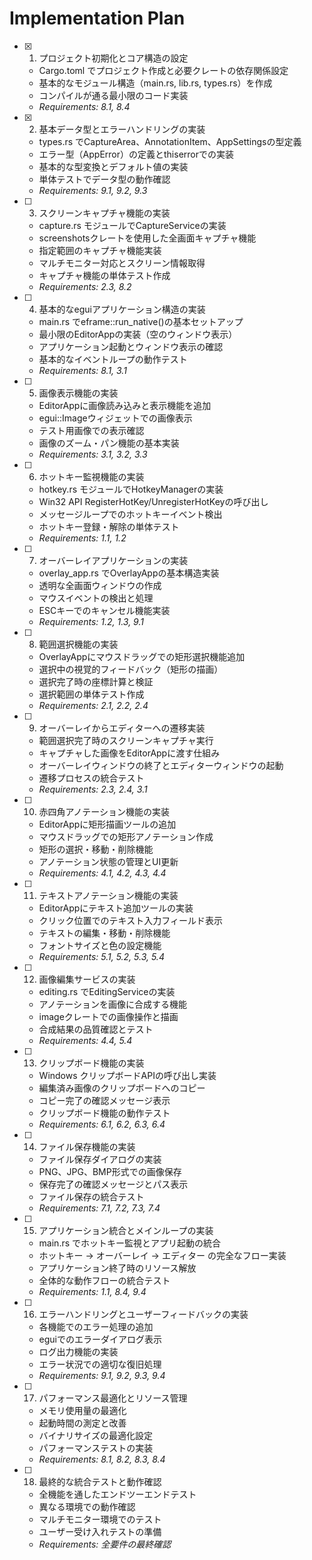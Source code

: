 # Implementation Plan

- [x] 1. プロジェクト初期化とコア構造の設定





  - Cargo.toml でプロジェクト作成と必要クレートの依存関係設定
  - 基本的なモジュール構造（main.rs, lib.rs, types.rs）を作成
  - コンパイルが通る最小限のコード実装
  - _Requirements: 8.1, 8.4_

- [x] 2. 基本データ型とエラーハンドリングの実装





  - types.rs でCaptureArea、AnnotationItem、AppSettingsの型定義
  - エラー型（AppError）の定義とthiserrorでの実装
  - 基本的な型変換とデフォルト値の実装
  - 単体テストでデータ型の動作確認
  - _Requirements: 9.1, 9.2, 9.3_

- [ ] 3. スクリーンキャプチャ機能の実装
  - capture.rs モジュールでCaptureServiceの実装
  - screenshotsクレートを使用した全画面キャプチャ機能
  - 指定範囲のキャプチャ機能実装
  - マルチモニター対応とスクリーン情報取得
  - キャプチャ機能の単体テスト作成
  - _Requirements: 2.3, 8.2_

- [ ] 4. 基本的なeguiアプリケーション構造の実装
  - main.rs でeframe::run_native()の基本セットアップ
  - 最小限のEditorAppの実装（空のウィンドウ表示）
  - アプリケーション起動とウィンドウ表示の確認
  - 基本的なイベントループの動作テスト
  - _Requirements: 8.1, 3.1_

- [ ] 5. 画像表示機能の実装
  - EditorAppに画像読み込みと表示機能を追加
  - egui::Imageウィジェットでの画像表示
  - テスト用画像での表示確認
  - 画像のズーム・パン機能の基本実装
  - _Requirements: 3.1, 3.2, 3.3_

- [ ] 6. ホットキー監視機能の実装
  - hotkey.rs モジュールでHotkeyManagerの実装
  - Win32 API RegisterHotKey/UnregisterHotKeyの呼び出し
  - メッセージループでのホットキーイベント検出
  - ホットキー登録・解除の単体テスト
  - _Requirements: 1.1, 1.2_

- [ ] 7. オーバーレイアプリケーションの実装
  - overlay_app.rs でOverlayAppの基本構造実装
  - 透明な全画面ウィンドウの作成
  - マウスイベントの検出と処理
  - ESCキーでのキャンセル機能実装
  - _Requirements: 1.2, 1.3, 9.1_

- [ ] 8. 範囲選択機能の実装
  - OverlayAppにマウスドラッグでの矩形選択機能追加
  - 選択中の視覚的フィードバック（矩形の描画）
  - 選択完了時の座標計算と検証
  - 選択範囲の単体テスト作成
  - _Requirements: 2.1, 2.2, 2.4_

- [ ] 9. オーバーレイからエディターへの遷移実装
  - 範囲選択完了時のスクリーンキャプチャ実行
  - キャプチャした画像をEditorAppに渡す仕組み
  - オーバーレイウィンドウの終了とエディターウィンドウの起動
  - 遷移プロセスの統合テスト
  - _Requirements: 2.3, 2.4, 3.1_

- [ ] 10. 赤四角アノテーション機能の実装
  - EditorAppに矩形描画ツールの追加
  - マウスドラッグでの矩形アノテーション作成
  - 矩形の選択・移動・削除機能
  - アノテーション状態の管理とUI更新
  - _Requirements: 4.1, 4.2, 4.3, 4.4_

- [ ] 11. テキストアノテーション機能の実装
  - EditorAppにテキスト追加ツールの実装
  - クリック位置でのテキスト入力フィールド表示
  - テキストの編集・移動・削除機能
  - フォントサイズと色の設定機能
  - _Requirements: 5.1, 5.2, 5.3, 5.4_

- [ ] 12. 画像編集サービスの実装
  - editing.rs でEditingServiceの実装
  - アノテーションを画像に合成する機能
  - imageクレートでの画像操作と描画
  - 合成結果の品質確認とテスト
  - _Requirements: 4.4, 5.4_

- [ ] 13. クリップボード機能の実装
  - Windows クリップボードAPIの呼び出し実装
  - 編集済み画像のクリップボードへのコピー
  - コピー完了の確認メッセージ表示
  - クリップボード機能の動作テスト
  - _Requirements: 6.1, 6.2, 6.3, 6.4_

- [ ] 14. ファイル保存機能の実装
  - ファイル保存ダイアログの実装
  - PNG、JPG、BMP形式での画像保存
  - 保存完了の確認メッセージとパス表示
  - ファイル保存の統合テスト
  - _Requirements: 7.1, 7.2, 7.3, 7.4_

- [ ] 15. アプリケーション統合とメインループの実装
  - main.rs でホットキー監視とアプリ起動の統合
  - ホットキー → オーバーレイ → エディター の完全なフロー実装
  - アプリケーション終了時のリソース解放
  - 全体的な動作フローの統合テスト
  - _Requirements: 1.1, 8.4, 9.4_

- [ ] 16. エラーハンドリングとユーザーフィードバックの実装
  - 各機能でのエラー処理の追加
  - eguiでのエラーダイアログ表示
  - ログ出力機能の実装
  - エラー状況での適切な復旧処理
  - _Requirements: 9.1, 9.2, 9.3, 9.4_

- [ ] 17. パフォーマンス最適化とリソース管理
  - メモリ使用量の最適化
  - 起動時間の測定と改善
  - バイナリサイズの最適化設定
  - パフォーマンステストの実装
  - _Requirements: 8.1, 8.2, 8.3, 8.4_

- [ ] 18. 最終的な統合テストと動作確認
  - 全機能を通したエンドツーエンドテスト
  - 異なる環境での動作確認
  - マルチモニター環境でのテスト
  - ユーザー受け入れテストの準備
  - _Requirements: 全要件の最終確認_
